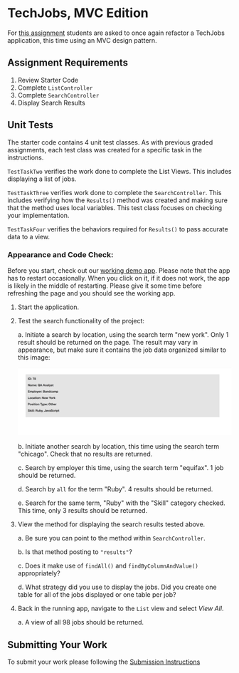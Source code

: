 # TechJobs, MVC Edition

For [this assignment](https://education.launchcode.org/csharp-web-development/assignments/tech-jobs-mvc.html) students are asked to once again refactor a TechJobs application, this time using an MVC 
design pattern.

## Assignment Requirements

1. Review Starter Code
2. Complete `ListController`
3. Complete `SearchController`
4. Display Search Results

## Unit Tests

The starter code contains 4 unit test classes.  As with previous graded assignments, each test class was created for a specific task in the instructions.

`TestTaskTwo` verifies the work done to complete the List Views.  This includes displaying a list of jobs.

`TestTaskThree` verifies work done to complete the `SearchController`.  This includes verifying how the `Results()` method was created and making sure that the method uses local variables. This test class focuses on checking your implementation.

`TestTaskFour` verifies the behaviors required for `Results()` to pass accurate data to a view.
 
### Appearance and Code Check:
 
Before you start, check out our [working demo app](https://csharp-mvc.launchcodetechnicaltraining.org/). Please note that the app has to restart occasionally. When you click on it, if it does not work, the app is likely in the middle of restarting. Please give it some time before refreshing the page and you should see the working app.

1. Start the application.
1. Test the search functionality of the project:

    a. Initiate a search by location, using the search term "new york". Only 1 result should be returned on the page. The result may vary in appearance, but make sure it contains the job data organized similar to this image:

    ![Search result](searchByLocation.png "Search Result Sample")  

    b. Initiate another search by location, this time using the search term "chicago". Check that no results are returned.

    c. Search by employer this time, using the search term "equifax". 1 job should be returned.
    
    d. Search by `all` for the term "Ruby". 4 results should be returned.
    
    e. Search for the same term, "Ruby" with the "Skill" category checked. This time, only 3 results should be returned.

1. View the method for displaying the search results tested above.

    a. Be sure you can point to the method within `SearchController`.
    
    b. Is that method posting to `"results"`?
    
    c. Does it make use of `findAll()` and `findByColumnAndValue()` appropriately?
    
    d. What strategy did you use to display the jobs. Did you create one table for all of the jobs displayed or one table per job?
 
1. Back in the running app, navigate to the ``List`` view and select *View All*.

    a. A view of all 98 jobs should be returned.

## Submitting Your Work

To submit your work please following the [Submission Instructions](https://education.launchcode.org/csharp-web-development/assignments/hello-world.html#submitting-your-work)
